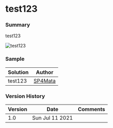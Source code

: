 
# test123

### Summary
test123

![test123](https://github.com/SP4Mata/sp-list-formatting/blob/main/Form/test123/screenshot.png)
		
### Sample
| Solution | Author |
| ------ | ----------- |
| test123   | [SP4Mata](https://github.com/SP4Mata) |

### Version History
| Version | Date | Comments |
| ------ | ----------- | ----|
| 1.0	 | Sun Jul 11 2021 |
		